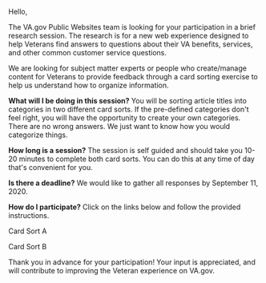Hello,

The VA.gov Public Websites team is looking for your participation in a brief research session. The research is for a new web experience designed to help Veterans find answers to questions about their VA benefits, services, and other common customer service questions.

We are looking for subject matter experts or people who create/manage content for Veterans to provide feedback through a card sorting exercise to help us understand how to organize information.

**What will I be doing in this session?** You will be sorting article titles into categories in two different card sorts. If the pre-defined categories don't feel right, you will have the opportunity to create your own categories. There are no wrong answers. We just want to know how you would categorize things.

**How long is a session?** The session is self guided and should take you 10-20 minutes to complete both card sorts. You can do this at any time of day that's convenient for you.

**Is there a deadline?** We would like to gather all responses by September 11, 2020.

**How do I participate?** Click on the links below and follow the provided instructions. 

Card Sort A 

Card Sort B 

Thank you in advance for your participation! Your input is appreciated, and will contribute to improving the Veteran experience on VA.gov.
